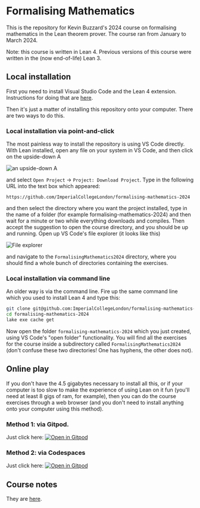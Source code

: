 # Formalising Mathematics

This is the repository for Kevin Buzzard's 2024 course on formalising mathematics in the Lean theorem prover. The course ran from January to March 2024. 

Note: this course is written in Lean 4. Previous versions of this course were written in the (now end-of-life) Lean 3.

## Local installation

First you need to install Visual Studio Code and the Lean 4 extension. Instructions for doing that are [here](https://leanprover-community.github.io/get_started.html#regular-install).

Then it's just a matter of installing this repository onto your computer. There are two ways to do this.

### Local installation via point-and-click

The most painless way to install the repository is using VS Code directly. With Lean installed, open any file on your system in VS Code, and then click on the upside-down A

![an upside-down A](png/clone_forall.png?raw=true "an upside-down A")

and select `Open Project` -> `Project: Download Project`. Type in the following URL into the text box which appeared:

```
https://github.com/ImperialCollegeLondon/formalising-mathematics-2024
```

and then select the directory where you want the project installed, type in the name of a folder (for example formalising-mathematics-2024) and then wait for a minute or two while everything downloads and compiles. Then accept the suggestion to open the course directory, and you should be up and running. Open up VS Code's file explorer (it looks like this)

![File explorer](png/file_explorer.png?raw=true "File explorer")

and navigate to the `FormalisingMathematics2024` directory, where you should find a whole bunch of directories containing the exercises.

### Local installation via command line

An older way is via the command line. Fire up the same command line which you used to install Lean 4 and type this:

```bash
git clone git@github.com:ImperialCollegeLondon/formalising-mathematics-2024.git
cd formalising-mathematics-2024
lake exe cache get
```

Now open the folder `formalising-mathematics-2024` which you just created, using VS Code's "open folder" functionality. You will find all the exercises for the course inside a subdirectory called `FormalisingMathematics2024` (don't confuse these two
directories! One has hyphens, the other does not).
## Online play

If you don't have the 4.5 gigabytes necessary to install all this, or if your computer is too slow to make the experience of using Lean on it fun (you'll need at least 8 gigs of ram, for example), then you can do the course exercises through a web browser (and you don't need to install anything onto your computer using this method).

### Method 1: via Gitpod.

Just click here: [![Open in Gitpod](https://gitpod.io/button/open-in-gitpod.svg)](https://gitpod.io/#https://github.com/ImperialCollegeLondon/formalising-mathematics-2024)

### Method 2: via Codespaces

Just click here: [![Open in Gitpod](https://github.com/codespaces/badge.svg)](https://codespaces.new/ImperialCollegeLondon/formalising-mathematics-2024)

## Course notes

They are [here](https://www.ma.imperial.ac.uk/~buzzard/xena/formalising-mathematics-2024/). 
